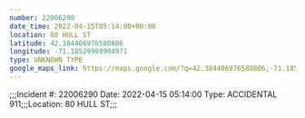 ```yaml
---
number: 22006290
date_time: 2022-04-15T05:14:00+00:00
location: 80 HULL ST
latitude: 42.384406976580806
longitude: -71.18529989904971
type: UNKNOWN TYPE
google_maps_link: https://maps.google.com/?q=42.384406976580806,-71.18529989904971
---
```


;;;Incident #: 22006290   Date: 2022-04-15 05:14:00    Type: ACCIDENTAL 911;;;Location: 80 HULL ST;;;
